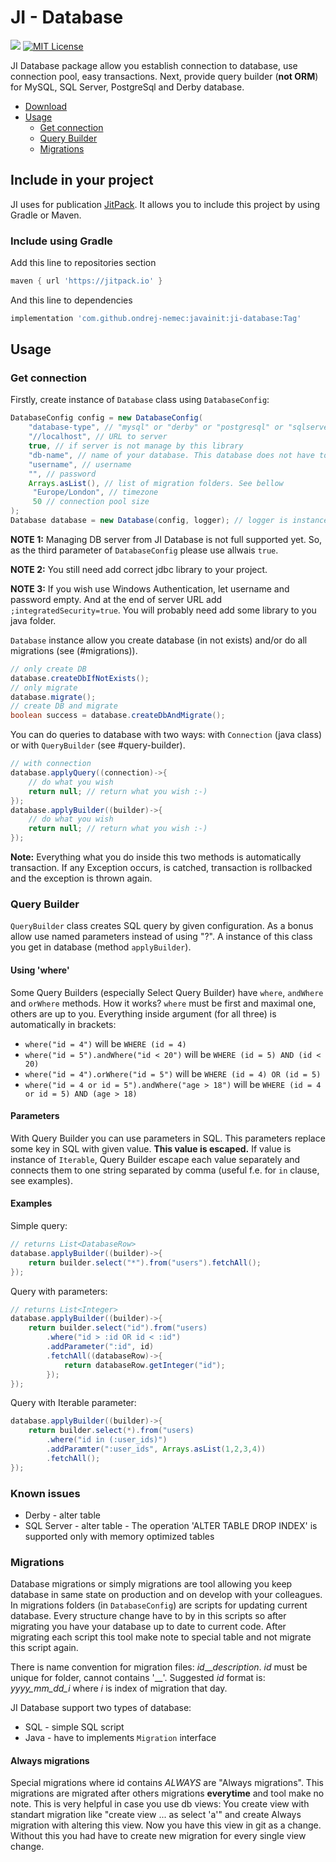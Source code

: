 # JI - Database

[![](https://jitpack.io/v/ondrej-nemec/javainit.svg)](https://jitpack.io/#ondrej-nemec/javainit)
[![MIT License](http://img.shields.io/badge/license-MIT-green.svg) ](https://github.com/ondrej-nemec/javainit/blob/master/LICENSE)

JI Database package allow you establish connection to database, use connection pool, easy transactions. Next, provide query builder (**not ORM**) for MySQL, SQL Server, PostgreSql and Derby database.

* [Download](#include-in-your-project)
* [Usage](#usage)
	* [Get connection](#get-connection)
	* [Query Builder](#query-builder)
	* [Migrations](#migrations)

## Include in your project

JI uses for publication <a href="https://jitpack.io/">JitPack</a>. It allows you to include this project by using Gradle or Maven.

### Include using Gradle

Add this line to repositories section
```gradle
maven { url 'https://jitpack.io' }
```
And this line to dependencies
```gradle
implementation 'com.github.ondrej-nemec:javainit:ji-database:Tag'
```

## Usage

### Get connection

Firstly, create instance of `Database` class using `DatabaseConfig`:

```java
DatabaseConfig config = new DatabaseConfig(
	"database-type", // "mysql" or "derby" or "postgresql" or "sqlserver"
	"//localhost", // URL to server
	true, // if server is not manage by this library
	"db-name", // name of your database. This database does not have to exists
	"username", // username
	"", // password
	Arrays.asList(), // list of migration folders. See bellow
	 "Europe/London", // timezone 
	 50 // connection pool size
);
Database database = new Database(config, logger); // logger is instance of Logger interface from ji-common
```

**NOTE 1:** Managing DB server from JI Database is not full supported yet. So, as the third parameter of `DatabaseConfig` please use allwais `true`.

**NOTE 2:** You still need add correct jdbc library to your project.

**NOTE 3:** If you wish use Windows Authentication, let username and password empty. And at the end of server URL add `;integratedSecurity=true`. You will probably need add some library to you java folder. 

`Database` instance allow you create database (in not exists) and/or do all migrations (see (#migrations)).

```java
// only create DB
database.createDbIfNotExists();
// only migrate
database.migrate();
// create DB and migrate
boolean success = database.createDbAndMigrate();
```

You can do queries to database with two ways: with `Connection` (java class) or with `QueryBuilder` (see #query-builder).

```java
// with connection
database.applyQuery((connection)->{
	// do what you wish
	return null; // return what you wish :-)
});
database.applyBuilder((builder)->{
	// do what you wish
	return null; // return what you wish :-)
});
```

**Note:** Everything what you do inside this two methods is automatically transaction. If any Exception occurs, is catched, transaction is rollbacked and the exception is thrown again.

### Query Builder

`QueryBuilder` class creates SQL query by given configuration. As a bonus allow use named parameters instead of using "?". A instance of this class you get in database (method `applyBuilder`).

#### Using 'where'

Some Query Builders (especially Select Query Builder) have `where`, `andWhere` and `orWhere` methods. How it works? `where` must be first and maximal one, others are up to you. Everything inside argument (for all three) is automatically in brackets:

* `where("id = 4")` will be `WHERE (id = 4)`
* `where("id = 5").andWhere("id < 20")` will be `WHERE (id = 5) AND (id < 20)`
* `where("id = 4").orWhere("id = 5")` will be `WHERE (id = 4) OR (id = 5)`
* `where("id = 4 or id = 5").andWhere("age > 18")` will be `WHERE (id = 4 or id = 5) AND (age > 18)`

#### Parameters

With Query Builder you can use parameters in SQL. This parameters replace some key in SQL with given value. **This value is escaped.** If value is instance of `Iterable`, Query Builder escape each value separately and connects them to one string separated by comma (useful f.e. for `in` clause, see examples).

#### Examples

Simple query:

```java
// returns List<DatabaseRow>
database.applyBuilder((builder)->{
	return builder.select("*").from("users").fetchAll();
});
```

Query with parameters:

```java
// returns List<Integer>
database.applyBuilder((builder)->{
	return builder.select("id").from("users)
		.where("id > :id OR id < :id")
		.addParameter(":id", id)
		.fetchAll((databaseRow)->{
			return databaseRow.getInteger("id");
		});
});
```

Query with Iterable parameter:

```java
database.applyBuilder((builder)->{
	return builder.select(*).from("users)
		.where("id in (:user_ids)")
		.addParamter(":user_ids", Arrays.asList(1,2,3,4))
		.fetchAll();
});
```

### Known issues

* Derby - alter table
* SQL Server - alter table - The operation 'ALTER TABLE DROP INDEX' is supported only with memory optimized tables

### Migrations

Database migrations or simply migrations are tool allowing you keep database in same state on production and on develop with your colleagues. In migrations folders (in `DatabaseConfig`) are scripts for updating current database. Every structure change have to by in this scripts so after migrating you have your database up to date to current code. After migrating each script this tool make note to special table and not migrate this script again.

There is name convention for migration files: *id*\_\_*description*. *id* must be unique for folder, cannot contains '\_\_'. Suggested *id* format is: *yyyy_mm_dd_i* where *i* is index of migration that day.

JI Database support two types of database:

* SQL - simple SQL script
* Java - have to implements `Migration` interface

#### Always migrations

Special migrations where id contains *ALWAYS* are "Always migrations". This migrations are migrated after others migrations **everytime** and tool make no note. This is very helpful in case you use db views: You create view with standart migration like "create view ... as select 'a'" and create Always migration with altering this view. Now you have this view in git as a change. Without this you had have to create new migration for every single view change.

